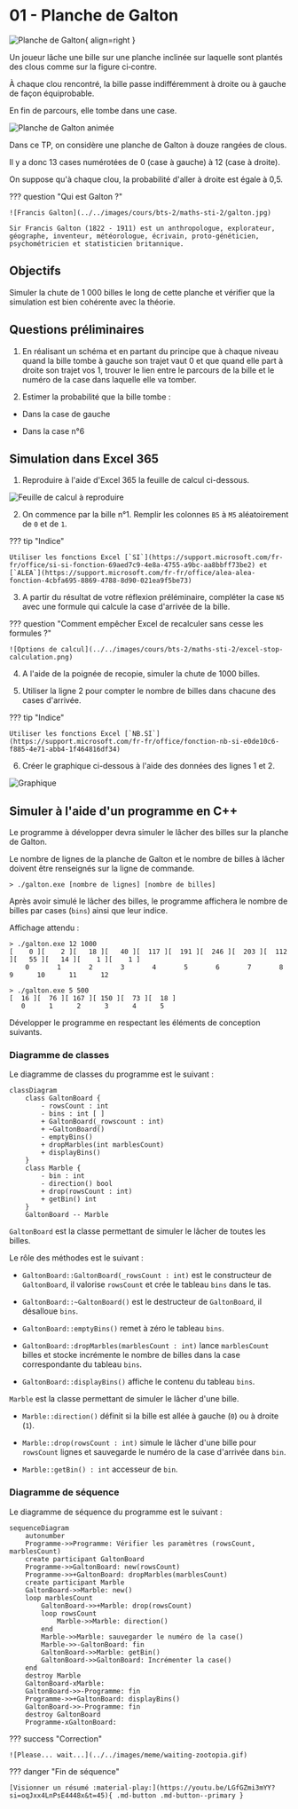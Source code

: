 # 01 - Planche de Galton

![Planche de Galton](../../images/cours/bts-2/maths-sti-2/galton-planche.png){ align=right }

Un joueur lâche une bille sur une planche inclinée sur laquelle sont plantés des clous comme sur la figure ci‑contre.

À chaque clou rencontré, la bille passe indifféremment à droite ou à gauche de façon équiprobable. 

En fin de parcours, elle tombe dans une case. 

![Planche de Galton animée](../../images/cours/bts-2/maths-sti-2/galton-animated.gif)

Dans ce TP, on considère une planche de Galton à douze rangées de clous. 

Il y a donc 13 cases numérotées de 0 (case à gauche) à 12 (case à droite).

On suppose qu'à chaque clou, la probabilité d'aller à droite est égale à 0,5.

??? question "Qui est Galton ?"

    ![Francis Galton](../../images/cours/bts-2/maths-sti-2/galton.jpg)
    
    Sir Francis Galton (1822 - 1911) est un anthropologue, explorateur, géographe, inventeur, météorologue, écrivain, proto-généticien, psychométricien et statisticien britannique.

## Objectifs

Simuler la chute de 1 000 billes le long de cette planche et vérifier que la simulation est bien cohérente avec la théorie.

## Questions préliminaires

1) En réalisant un schéma et en partant du principe que à chaque niveau quand la bille tombe à gauche son trajet vaut 0 et que quand elle part à droite son trajet vos 1, trouver le lien entre le parcours de la bille et le numéro de la case dans laquelle elle va tomber. 

2) Estimer la probabilité que la bille tombe :

+ Dans la case de gauche

+ Dans la case n°6

## Simulation dans Excel 365

1) Reproduire à l'aide d'Excel 365 la feuille de calcul ci-dessous.

![Feuille de calcul à reproduire](../../images/cours/bts-2/maths-sti-2/galton-excel-1.png)

2) On commence par la bille n°1. Remplir les colonnes `B5` à `M5` aléatoirement de `0` et de `1`.

??? tip "Indice"

    Utiliser les fonctions Excel [`SI`](https://support.microsoft.com/fr-fr/office/si-si-fonction-69aed7c9-4e8a-4755-a9bc-aa8bbff73be2) et [`ALEA`](https://support.microsoft.com/fr-fr/office/alea-alea-fonction-4cbfa695-8869-4788-8d90-021ea9f5be73)

3) A partir du résultat de votre réflexion préléminaire, compléter la case `N5` avec une formule qui calcule la case d'arrivée de la bille.

??? question "Comment empêcher Excel de recalculer sans cesse les formules ?"

    ![Options de calcul](../../images/cours/bts-2/maths-sti-2/excel-stop-calculation.png)

4) A l'aide de la poignée de recopie, simuler la chute de 1000 billes.

5) Utiliser la ligne 2 pour compter le nombre de billes dans chacune des cases d'arrivée.

??? tip "Indice"

    Utiliser les fonctions Excel [`NB.SI`](https://support.microsoft.com/fr-fr/office/fonction-nb-si-e0de10c6-f885-4e71-abb4-1f464816df34)

6) Créer le graphique ci-dessous à l'aide des données des lignes 1 et 2.

![Graphique](../../images/cours/bts-2/maths-sti-2/galton-graphique.png)

## Simuler à l'aide d'un programme en C++

Le programme à développer devra simuler le lâcher des billes sur la planche de Galton. 

Le nombre de lignes de la planche de Galton et le nombre de billes à lâcher doivent être renseignés sur la ligne de commande.

```
> ./galton.exe [nombre de lignes] [nombre de billes]
```

Après avoir simulé le lâcher des billes, le programme affichera le nombre de billes par cases (`bins`) ainsi que leur indice.

Affichage attendu :

```
> ./galton.exe 12 1000 
[    0 ][    2 ][   18 ][   40 ][  117 ][  191 ][  246 ][  203 ][  112 ][   55 ][   14 ][    1 ][    1 ]
    0       1       2       3       4       5       6       7       8       9      10      11      12

> ./galton.exe 5 500  
[  16 ][  76 ][ 167 ][ 150 ][  73 ][  18 ]
   0      1      2      3      4      5
```

Développer le programme en respectant les éléments de conception suivants.

### Diagramme de classes

Le diagramme de classes du programme est le suivant :

``` mermaid
classDiagram
    class GaltonBoard {
        - rowsCount : int
        - bins : int [ ]
        + GaltonBoard(_rowscount : int)
        + ~GaltonBoard()
        - emptyBins()
        + dropMarbles(int marblesCount)
        + displayBins()
    }
    class Marble {
        - bin : int
        - direction() bool
        + drop(rowsCount : int)
        + getBin() int
    }
    GaltonBoard -- Marble
```

`GaltonBoard` est la classe permettant de simuler le lâcher de toutes les billes.

Le rôle des méthodes est le suivant :

+ `GaltonBoard::GaltonBoard(_rowsCount : int)` est le constructeur de `GaltonBoard`, il valorise `rowsCount` et crée le tableau `bins` dans le tas.

+ `GaltonBoard::~GaltonBoard()` est le destructeur de `GaltonBoard`, il désalloue `bins`.

+ `GaltonBoard::emptyBins()` remet à zéro le tableau `bins`.

+ `GaltonBoard::dropMarbles(marblesCount : int)` lance `marblesCount` billes et stocke incrémente le nombre de billes dans la case correspondante du tableau `bins`. 

+ `GaltonBoard::displayBins()` affiche le contenu du tableau `bins`. 

`Marble` est la classe permettant de simuler le lâcher d'une bille.

+ `Marble::direction()` définit si la bille est allée à gauche (`0`) ou à droite (`1`).

+ `Marble::drop(rowsCount : int)` simule le lâcher d'une bille pour `rowsCount` lignes et sauvegarde le numéro de la case d'arrivée dans `bin`.

+ `Marble::getBin() : int` accesseur de `bin`.

### Diagramme de séquence

Le diagramme de séquence du programme est le suivant :

``` mermaid
sequenceDiagram
    autonumber
    Programme->>Programme: Vérifier les paramètres (rowsCount, marblesCount)
    create participant GaltonBoard
    Programme->>GaltonBoard: new(rowsCount)
    Programme->>+GaltonBoard: dropMarbles(marblesCount)
    create participant Marble
    GaltonBoard->>Marble: new()
    loop marblesCount
        GaltonBoard->>+Marble: drop(rowsCount)
        loop rowsCount
            Marble->>Marble: direction()
        end
        Marble->>Marble: sauvegarder le numéro de la case()
        Marble->>-GaltonBoard: fin
        GaltonBoard->>Marble: getBin()
        GaltonBoard->>GaltonBoard: Incrémenter la case()
    end
    destroy Marble
    GaltonBoard-xMarble: 
    GaltonBoard->>-Programme: fin
    Programme->>+GaltonBoard: displayBins()
    GaltonBoard->>-Programme: fin
    destroy GaltonBoard
    Programme-xGaltonBoard: 
```

??? success "Correction"

    ![Please... wait...](../../images/meme/waiting-zootopia.gif)


??? danger "Fin de séquence"

    [Visionner un résumé :material-play:](https://youtu.be/LGfGZmi3mYY?si=oqJxx4LnPsE4448x&t=45){ .md-button .md-button--primary }
